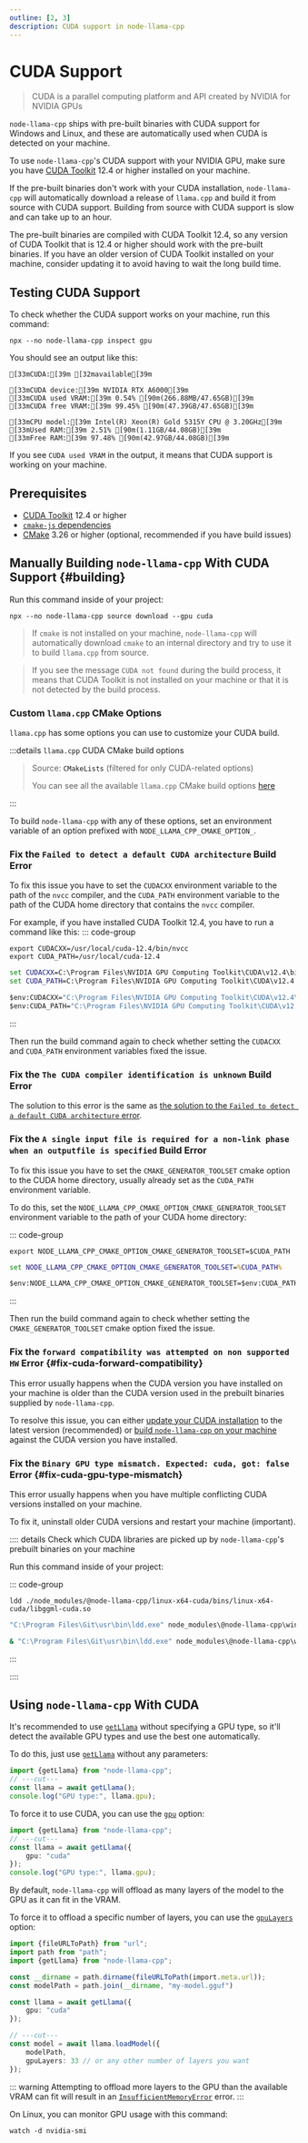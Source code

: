 ```yaml
---
outline: [2, 3]
description: CUDA support in node-llama-cpp
---
```

# CUDA Support
> CUDA is a parallel computing platform and API created by NVIDIA for NVIDIA GPUs

`node-llama-cpp` ships with pre-built binaries with CUDA support for Windows and Linux,
and these are automatically used when CUDA is detected on your machine.

To use `node-llama-cpp`'s CUDA support with your NVIDIA GPU,
make sure you have [CUDA Toolkit](https://developer.nvidia.com/cuda-downloads) 12.4 or higher installed on your machine.

If the pre-built binaries don't work with your CUDA installation,
`node-llama-cpp` will automatically download a release of `llama.cpp` and build it from source with CUDA support.
Building from source with CUDA support is slow and can take up to an hour.

The pre-built binaries are compiled with CUDA Toolkit 12.4,
so any version of CUDA Toolkit that is 12.4 or higher should work with the pre-built binaries.
If you have an older version of CUDA Toolkit installed on your machine,
consider updating it to avoid having to wait the long build time.

## Testing CUDA Support
To check whether the CUDA support works on your machine, run this command:
```shell
npx --no node-llama-cpp inspect gpu
```

You should see an output like this:
```ansi
[33mCUDA:[39m [32mavailable[39m

[33mCUDA device:[39m NVIDIA RTX A6000[39m
[33mCUDA used VRAM:[39m 0.54% [90m(266.88MB/47.65GB)[39m
[33mCUDA free VRAM:[39m 99.45% [90m(47.39GB/47.65GB)[39m

[33mCPU model:[39m Intel(R) Xeon(R) Gold 5315Y CPU @ 3.20GHz[39m
[33mUsed RAM:[39m 2.51% [90m(1.11GB/44.08GB)[39m
[33mFree RAM:[39m 97.48% [90m(42.97GB/44.08GB)[39m
```

If you see `CUDA used VRAM` in the output, it means that CUDA support is working on your machine.

## Prerequisites
* [CUDA Toolkit](https://developer.nvidia.com/cuda-downloads) 12.4 or higher
* [`cmake-js` dependencies](https://github.com/cmake-js/cmake-js#:~:text=projectRoot/build%20%20%20%20%20%20%20%20%20%20%20%20%20%20%20%20%20%20%20%20%20%20%20%20%20%20%20%20%20%20%5Bstring%5D-,Requirements%3A,-CMake)
* [CMake](https://cmake.org/download/) 3.26 or higher (optional, recommended if you have build issues)

## Manually Building `node-llama-cpp` With CUDA Support {#building}
Run this command inside of your project:
```shell
npx --no node-llama-cpp source download --gpu cuda
```

> If `cmake` is not installed on your machine, `node-llama-cpp` will automatically download `cmake` to an internal directory and try to use it to build `llama.cpp` from source.

> If you see the message `CUDA not found` during the build process,
> it means that CUDA Toolkit is not installed on your machine or that it is not detected by the build process.

### Custom `llama.cpp` CMake Options
<script setup lang="ts">
import {data} from "./cmakeOptions.data.js";
const cmakeOptionsFileUrl = data.cmakeOptionsFileUrl;
const cudaCmakeOptionsTable = data.cudaCmakeOptionsTable;
</script>

`llama.cpp` has some options you can use to customize your CUDA build.

:::details `llama.cpp` CUDA CMake build options

<div v-html="cudaCmakeOptionsTable"></div>

> Source: <a :href="cmakeOptionsFileUrl">`CMakeLists`</a> (filtered for only CUDA-related options)
> 
> You can see all the available `llama.cpp` CMake build options [here](../guide/building-from-source.md#customize-build)

:::

To build `node-llama-cpp` with any of these options, set an environment variable of an option prefixed with `NODE_LLAMA_CPP_CMAKE_OPTION_`.

### Fix the `Failed to detect a default CUDA architecture` Build Error
To fix this issue you have to set the `CUDACXX` environment variable to the path of the `nvcc` compiler,
and the `CUDA_PATH` environment variable to the path of the CUDA home directory that contains the `nvcc` compiler.

For example, if you have installed CUDA Toolkit 12.4, you have to run a command like this:
::: code-group
```shell [Linux]
export CUDACXX=/usr/local/cuda-12.4/bin/nvcc
export CUDA_PATH=/usr/local/cuda-12.4
```

```cmd [Windows (cmd)]
set CUDACXX=C:\Program Files\NVIDIA GPU Computing Toolkit\CUDA\v12.4\bin\nvcc.exe
set CUDA_PATH=C:\Program Files\NVIDIA GPU Computing Toolkit\CUDA\v12.4
```

```cmd [Windows (PowerShell)]
$env:CUDACXX="C:\Program Files\NVIDIA GPU Computing Toolkit\CUDA\v12.4\bin\nvcc.exe"
$env:CUDA_PATH="C:\Program Files\NVIDIA GPU Computing Toolkit\CUDA\v12.4"
```
:::

Then run the build command again to check whether setting the `CUDACXX` and `CUDA_PATH` environment variables fixed the issue.

### Fix the `The CUDA compiler identification is unknown` Build Error
The solution to this error is the same as [the solution to the `Failed to detect a default CUDA architecture` error](#fix-the-failed-to-detect-a-default-cuda-architecture-build-error).

### Fix the `A single input file is required for a non-link phase when an outputfile is specified` Build Error
To fix this issue you have to set the `CMAKE_GENERATOR_TOOLSET` cmake option to the CUDA home directory, usually already set as the `CUDA_PATH` environment variable.

To do this, set the `NODE_LLAMA_CPP_CMAKE_OPTION_CMAKE_GENERATOR_TOOLSET` environment variable to the path of your CUDA home directory:

::: code-group
```shell [Linux]
export NODE_LLAMA_CPP_CMAKE_OPTION_CMAKE_GENERATOR_TOOLSET=$CUDA_PATH
```

```cmd [Windows (cmd)]
set NODE_LLAMA_CPP_CMAKE_OPTION_CMAKE_GENERATOR_TOOLSET=%CUDA_PATH%
```

```cmd [Windows (PowerShell)]
$env:NODE_LLAMA_CPP_CMAKE_OPTION_CMAKE_GENERATOR_TOOLSET=$env:CUDA_PATH
```
:::

Then run the build command again to check whether setting the `CMAKE_GENERATOR_TOOLSET` cmake option fixed the issue.

### Fix the `forward compatibility was attempted on non supported HW` Error {#fix-cuda-forward-compatibility}
This error usually happens when the CUDA version you have installed on your machine is older than the CUDA version used in the prebuilt binaries supplied by `node-llama-cpp`.

To resolve this issue, you can either [update your CUDA installation](https://developer.nvidia.com/cuda-downloads) to the latest version (recommended) or [build `node-llama-cpp` on your machine](#building) against the CUDA version you have installed.

### Fix the `Binary GPU type mismatch. Expected: cuda, got: false` Error {#fix-cuda-gpu-type-mismatch}
This error usually happens when you have multiple conflicting CUDA versions installed on your machine.

To fix it, uninstall older CUDA versions and restart your machine (important).

:::: details Check which CUDA libraries are picked up by `node-llama-cpp`'s prebuilt binaries on your machine

Run this command inside of your project:

::: code-group
```shell [Linux]
ldd ./node_modules/@node-llama-cpp/linux-x64-cuda/bins/linux-x64-cuda/libggml-cuda.so
```

```cmd [Windows (cmd)]
"C:\Program Files\Git\usr\bin\ldd.exe" node_modules\@node-llama-cpp\win-x64-cuda\bins\win-x64-cuda\ggml-cuda.dll
```

```cmd [Windows (PowerShell)]
& "C:\Program Files\Git\usr\bin\ldd.exe" node_modules\@node-llama-cpp\win-x64-cuda\bins\win-x64-cuda\ggml-cuda.dll
```
:::

::::


## Using `node-llama-cpp` With CUDA
It's recommended to use [`getLlama`](../api/functions/getLlama) without specifying a GPU type,
so it'll detect the available GPU types and use the best one automatically.

To do this, just use [`getLlama`](../api/functions/getLlama) without any parameters:
```typescript
import {getLlama} from "node-llama-cpp";
// ---cut---
const llama = await getLlama();
console.log("GPU type:", llama.gpu);
```

To force it to use CUDA, you can use the [`gpu`](../api/type-aliases/LlamaOptions#gpu) option:
```typescript
import {getLlama} from "node-llama-cpp";
// ---cut---
const llama = await getLlama({
    gpu: "cuda"
});
console.log("GPU type:", llama.gpu);
```

By default, `node-llama-cpp` will offload as many layers of the model to the GPU as it can fit in the VRAM.

To force it to offload a specific number of layers, you can use the [`gpuLayers`](../api/type-aliases/LlamaModelOptions.md#gpulayers) option:
```typescript
import {fileURLToPath} from "url";
import path from "path";
import {getLlama} from "node-llama-cpp";

const __dirname = path.dirname(fileURLToPath(import.meta.url));
const modelPath = path.join(__dirname, "my-model.gguf")

const llama = await getLlama({
    gpu: "cuda"
});

// ---cut---
const model = await llama.loadModel({
    modelPath,
    gpuLayers: 33 // or any other number of layers you want
});
```

::: warning
Attempting to offload more layers to the GPU than the available VRAM can fit will result in an [`InsufficientMemoryError`](../api/classes/InsufficientMemoryError.md) error.
:::

On Linux, you can monitor GPU usage with this command:
```shell
watch -d nvidia-smi
```
